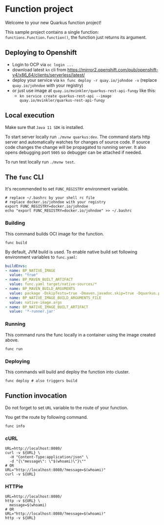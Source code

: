 # Function project

Welcome to your new Quarkus function project!

This sample project contains a single function: `functions.Function.function()`,
the function just returns its argument.

## Deploying to Openshift

* Login to OCP via `oc login ...`
* download latest `kn` cli from https://mirror2.openshift.com/pub/openshift-v4/x86_64/clients/serverless/latest/
* deploy your service via `kn func deploy -r quay.io/johndoe -v` (replace `quay.io/johndoe` with your registry)
* or just use image at `quay.io/mvinkler/quarkus-rest-api-funqy` like this:
    * `kn service create quarkus-rest-api --image quay.io/mvinkler/quarkus-rest-api-funqy`

## Local execution
Make sure that `Java 11 SDK` is installed.

To start server locally run `./mvnw quarkus:dev`.
The command starts http server and automatically watches for changes of source code.
If source code changes the change will be propagated to running server. It also opens debugging port `5005`
so debugger can be attached if needed.

To run test locally run `./mvnw test`.

## The `func` CLI

It's recommended to set `FUNC_REGISTRY` environment variable.
```shell script
# replace ~/.bashrc by your shell rc file
# replace docker.io/johndoe with your registry
export FUNC_REGISTRY=docker.io/johndoe
echo "export FUNC_REGISTRY=docker.io/johndoe" >> ~/.bashrc 
```

### Building

This command builds OCI image for the function.

```shell script
func build
```

By default, JVM build is used.
To enable native build set following environment variables to `func.yaml`:
```yaml
buildEnvs:
- name: BP_NATIVE_IMAGE
  value: "true"
- name: BP_MAVEN_BUILT_ARTIFACT
  value: func.yaml target/native-sources/*
- name: BP_MAVEN_BUILD_ARGUMENTS
  value: package -DskipTests=true -Dmaven.javadoc.skip=true -Dquarkus.package.type=native-sources
- name: BP_NATIVE_IMAGE_BUILD_ARGUMENTS_FILE
  value: native-image.args
- name: BP_NATIVE_IMAGE_BUILT_ARTIFACT
  value: '*-runner.jar'

```

### Running

This command runs the func locally in a container
using the image created above.
```shell script
func run
```

### Deploying

This commands will build and deploy the function into cluster.

```shell script
func deploy # also triggers build
```

## Function invocation

Do not forget to set `URL` variable to the route of your function.

You get the route by following command.
```shell script
func info
```

### cURL

```shell script
URL=http://localhost:8080/
curl -v ${URL} \
  -H "Content-Type:application/json" \
  -d "{\"message\": \"$(whoami)\"}\""
# OR
URL="http://localhost:8080/?message=$(whoami)"
curl -v ${URL} 
```

### HTTPie

```shell script
URL=http://localhost:8080/
http -v ${URL} \
  message=$(whoami)
# OR
URL="http://localhost:8080/?message=$(whoami)"
http -v ${URL}
```
